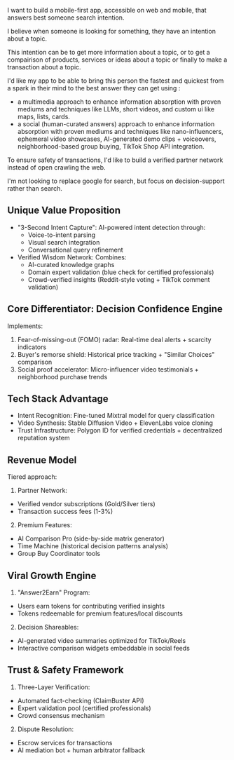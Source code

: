 I want to build a mobile-first app, accessible on web and mobile, that answers best someone search intention.

I believe when someone is looking for something, they have an intention about a topic.

This intention can be to get more information about a topic, or to get a compairison of products, services or ideas about a topic or finally to make a transaction about a topic.

I'd like my app to be able to bring this person the fastest and quickest from a spark in their mind to the best answer they can get using :
- a multimedia approach to enhance information absorption with proven mediums and techniques like LLMs, short videos, and custom ui like maps, lists, cards.
- a social (human-curated answers) approach to enhance information absorption with proven mediums and techniques like nano-influencers, ephemeral video showcases, AI-generated demo clips + voiceovers, neighborhood-based group buying, TikTok Shop API integration.

To ensure safety of transactions, I'd like to build a verified partner network instead of open crawling the web.

I'm not looking to replace google for search, but focus on decision-support rather than search.

## Unique Value Proposition
- "3-Second Intent Capture": AI-powered intent detection through:
  - Voice-to-intent parsing
  - Visual search integration
  - Conversational query refinement
- Verified Wisdom Network: Combines:
  - AI-curated knowledge graphs
  - Domain expert validation (blue check for certified professionals)
  - Crowd-verified insights (Reddit-style voting + TikTok comment validation)

## Core Differentiator: Decision Confidence Engine
Implements:
1. Fear-of-missing-out (FOMO) radar: Real-time deal alerts + scarcity indicators
2. Buyer's remorse shield: Historical price tracking + "Similar Choices" comparison
3. Social proof accelerator: Micro-influencer video testimonials + neighborhood purchase trends

## Tech Stack Advantage
- Intent Recognition: Fine-tuned Mixtral model for query classification
- Video Synthesis: Stable Diffusion Video + ElevenLabs voice cloning
- Trust Infrastructure: Polygon ID for verified credentials + decentralized reputation system

## Revenue Model
Tiered approach:
1. Partner Network: 
- Verified vendor subscriptions (Gold/Silver tiers)
- Transaction success fees (1-3%)
2. Premium Features:
- AI Comparison Pro (side-by-side matrix generator)
- Time Machine (historical decision patterns analysis)
- Group Buy Coordinator tools

## Viral Growth Engine
1. "Answer2Earn" Program:
- Users earn tokens for contributing verified insights
- Tokens redeemable for premium features/local discounts
2. Decision Shareables:
- AI-generated video summaries optimized for TikTok/Reels
- Interactive comparison widgets embeddable in social feeds

## Trust & Safety Framework
1. Three-Layer Verification:
- Automated fact-checking (ClaimBuster API)
- Expert validation pool (certified professionals)
- Crowd consensus mechanism
2. Dispute Resolution:
- Escrow services for transactions
- AI mediation bot + human arbitrator fallback